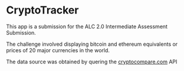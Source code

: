 # CryptoTracker

This app is a submission for the ALC 2.0 Intermediate Assessment Submission.

The challenge involved displaying bitcoin and ethereum equivalents or prices of 20 major currencies in the world.

The data source was obtained by quering the [cryptocompare.com](https://www.cryptocompare.com) API
